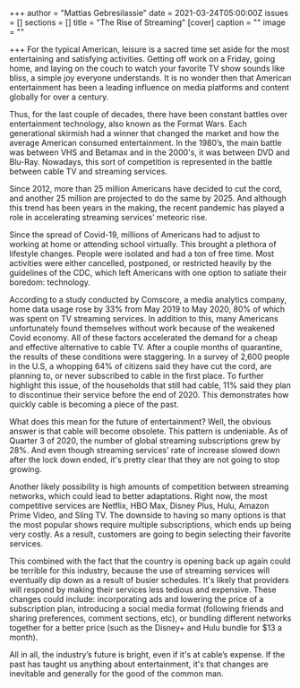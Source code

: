 +++
author = "Mattias Gebresilassie"
date = 2021-03-24T05:00:00Z
issues = []
sections = []
title = "The Rise of Streaming"
[cover]
caption = ""
image = ""

+++
For the typical American, leisure is a sacred time set aside for the most entertaining and satisfying activities. Getting off work on a Friday, going home, and laying on the couch to watch your favorite TV show sounds like bliss, a simple joy everyone understands. It is no wonder then that American entertainment has been a leading influence on media platforms and content globally for over a century.

Thus, for the last couple of decades, there have been constant battles over entertainment technology, also known as the Format Wars. Each generational skirmish had a winner that changed the market and how the average American consumed entertainment. In the 1980’s, the main battle was between VHS and Betamax and in the 2000's, it was between DVD and Blu-Ray. Nowadays, this sort of competition is represented in the battle between cable TV and streaming services.

Since 2012, more than 25 million Americans have decided to cut the cord, and another 25 million are projected to do the same by 2025. And although this trend has been years in the making, the recent pandemic has played a role in accelerating streaming services’ meteoric rise.

Since the spread of Covid-19, millions of Americans had to adjust to working at home or attending school virtually. This brought a plethora of lifestyle changes. People were isolated and had a ton of free time. Most activities were either cancelled, postponed, or restricted heavily by the guidelines of the CDC, which left Americans with one option to satiate their boredom: technology.

According to a study conducted by Comscore, a media analytics company, home data usage rose by 33% from May 2019 to May 2020, 80% of which was spent on TV streaming services. In addition to this, many Americans unfortunately found themselves without work because of the weakened Covid economy. All of these factors accelerated the demand for a cheap and effective alternative to cable TV. After a couple months of quarantine, the results of these conditions were staggering. In a survey of 2,600 people in the U.S, a whopping 64% of citizens said they have cut the cord, are planning to, or never subscribed to cable in the first place. To further highlight this issue, of the households that still had cable, 11% said they plan to discontinue their service before the end of 2020. This demonstrates how quickly cable is becoming a piece of the past.

What does this mean for the future of entertainment? Well, the obvious answer is that cable will become obsolete. This pattern is undeniable. As of Quarter 3 of 2020, the number of global streaming subscriptions grew by 28%. And even though streaming services’ rate of increase slowed down after the lock down ended, it's pretty clear that they are not going to stop growing.

Another likely possibility is high amounts of competition between streaming networks, which could lead to better adaptations. Right now, the most competitive services are Netflix, HBO Max, Disney Plus, Hulu, Amazon Prime Video, and Sling TV. The downside to having so many options is that the most popular shows require multiple subscriptions, which ends up being very costly. As a result, customers are going to begin selecting their favorite services.

This combined with the fact that the country is opening back up again could be terrible for this industry, because the use of streaming services will eventually dip down as a result of busier schedules. It's likely that providers will respond by making their services less tedious and expensive. These changes could include: incorporating ads and lowering the price of a subscription plan, introducing a social media format (following friends and sharing preferences, comment sections, etc), or bundling different networks together for a better price (such as the Disney+ and Hulu bundle for $13 a month).

All in all, the industry’s future is bright, even if it's at cable’s expense. If the past has taught us anything about entertainment, it's that changes are inevitable and generally for the good of the common man.